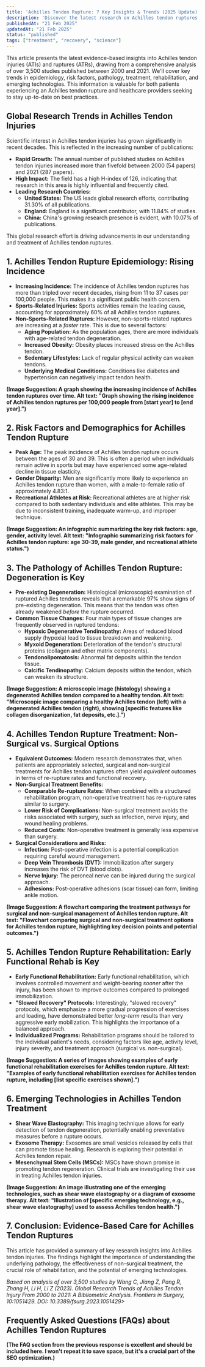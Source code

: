 ```yaml
---
title: 'Achilles Tendon Rupture: 7 Key Insights & Trends (2025 Update)'
description: 'Discover the latest research on Achilles tendon ruptures (ATRs), including incidence, risk factors, treatment options, rehabilitation, and emerging technologies. Evidence-based insights for patients and healthcare professionals.'
publishedAt: "21 Feb 2025"
updatedAt: "21 Feb 2025"
status: "published"
tags: ["treatment", "recovery", "science"]
---
```


This article presents the latest evidence-based insights into Achilles tendon injuries (ATIs) and ruptures (ATRs), drawing from a comprehensive analysis of over 3,500 studies published between 2000 and 2021.  We'll cover key trends in epidemiology, risk factors, pathology, treatment, rehabilitation, and emerging technologies.  This information is valuable for both patients experiencing an Achilles tendon rupture and healthcare providers seeking to stay up-to-date on best practices.

## Global Research Trends in Achilles Tendon Injuries

Scientific interest in Achilles tendon injuries has grown significantly in recent decades.  This is reflected in the increasing number of publications:

* **Rapid Growth:**  The annual number of published studies on Achilles tendon injuries increased more than fivefold between 2000 (54 papers) and 2021 (287 papers).
* **High Impact:**  The field has a high H-index of 126, indicating that research in this area is highly influential and frequently cited.
* **Leading Research Countries:**
  * **United States:**  The US leads global research efforts, contributing 31.30% of all publications.
  * **England:** England is a significant contributor, with 11.84% of studies.
  * **China:** China's growing research presence is evident, with 10.07% of publications.

This global research effort is driving advancements in our understanding and treatment of Achilles tendon ruptures.

## 1.  Achilles Tendon Rupture Epidemiology: Rising Incidence

* **Increasing Incidence:**  The incidence of Achilles tendon ruptures has more than tripled over recent decades, rising from 11 to 37 cases per 100,000 people. This makes it a significant public health concern.
* **Sports-Related Injuries:**  Sports activities remain the leading cause, accounting for approximately 60% of all Achilles tendon ruptures.
* **Non-Sports-Related Ruptures:**  However, non-sports-related ruptures are increasing at a *faster* rate.  This is due to several factors:
  * **Aging Population:**  As the population ages, there are more individuals with age-related tendon degeneration.
  * **Increased Obesity:**  Obesity places increased stress on the Achilles tendon.
  * **Sedentary Lifestyles:**  Lack of regular physical activity can weaken tendons.
  * **Underlying Medical Conditions:**  Conditions like diabetes and hypertension can negatively impact tendon health.

**(Image Suggestion:  A graph showing the increasing incidence of Achilles tendon ruptures over time.  Alt text: "Graph showing the rising incidence of Achilles tendon ruptures per 100,000 people from [start year] to [end year].")**

## 2.  Risk Factors and Demographics for Achilles Tendon Rupture

* **Peak Age:**  The peak incidence of Achilles tendon rupture occurs between the ages of 30 and 39.  This is often a period when individuals remain active in sports but may have experienced some age-related decline in tissue elasticity.
* **Gender Disparity:**  Men are significantly more likely to experience an Achilles tendon rupture than women, with a male-to-female ratio of approximately 4.83:1.
* **Recreational Athletes at Risk:**  Recreational athletes are at higher risk compared to both sedentary individuals and elite athletes.  This may be due to inconsistent training, inadequate warm-up, and improper technique.

**(Image Suggestion:  An infographic summarizing the key risk factors: age, gender, activity level. Alt text: "Infographic summarizing risk factors for Achilles tendon rupture: age 30-39, male gender, and recreational athlete status.")**

## 3.  The Pathology of Achilles Tendon Rupture: Degeneration is Key

* **Pre-existing Degeneration:**  Histological (microscopic) examination of ruptured Achilles tendons reveals that a remarkable 97% show signs of pre-existing degeneration. This means that the tendon was often already weakened *before* the rupture occurred.
* **Common Tissue Changes:**  Four main types of tissue changes are frequently observed in ruptured tendons:
  * **Hypoxic Degenerative Tendinopathy:** Areas of reduced blood supply (hypoxia) lead to tissue breakdown and weakening.
  * **Myxoid Degeneration:** Deterioration of the tendon's structural proteins (collagen and other matrix components).
  * **Tendonolipomatosis:**  Abnormal fat deposits within the tendon tissue.
  * **Calcific Tendinopathy:**  Calcium deposits within the tendon, which can weaken its structure.

**(Image Suggestion:  A microscopic image (histology) showing a degenerated Achilles tendon compared to a healthy tendon. Alt text: "Microscopic image comparing a healthy Achilles tendon (left) with a degenerated Achilles tendon (right), showing [specific features like collagen disorganization, fat deposits, etc.].")**

## 4.  Achilles Tendon Rupture Treatment: Non-Surgical vs. Surgical Options

* **Equivalent Outcomes:** Modern research demonstrates that, when patients are appropriately selected, surgical and non-surgical treatments for Achilles tendon ruptures often yield *equivalent* outcomes in terms of re-rupture rates and functional recovery.
* **Non-Surgical Treatment Benefits:**
  * **Comparable Re-rupture Rates:** When combined with a structured rehabilitation program, non-operative treatment has re-rupture rates similar to surgery.
  * **Lower Risk of Complications:**  Non-surgical treatment avoids the risks associated with surgery, such as infection, nerve injury, and wound healing problems.
  * **Reduced Costs:**  Non-operative treatment is generally less expensive than surgery.
* **Surgical Considerations and Risks:**
  * **Infection:** Post-operative infection is a potential complication requiring careful wound management.
  * **Deep Vein Thrombosis (DVT):**  Immobilization after surgery increases the risk of DVT (blood clots).
  * **Nerve Injury:**  The peroneal nerve can be injured during the surgical approach.
  * **Adhesions:**  Post-operative adhesions (scar tissue) can form, limiting ankle motion.

**(Image Suggestion: A flowchart comparing the treatment pathways for surgical and non-surgical management of Achilles tendon rupture. Alt text: "Flowchart comparing surgical and non-surgical treatment options for Achilles tendon rupture, highlighting key decision points and potential outcomes.")**

## 5.  Achilles Tendon Rupture Rehabilitation: Early Functional Rehab is Key

* **Early Functional Rehabilitation:**  Early functional rehabilitation, which involves controlled movement and weight-bearing *sooner* after the injury, has been shown to improve outcomes compared to prolonged immobilization.
* **"Slowed Recovery" Protocols:**  Interestingly, "slowed recovery" protocols, which emphasize a more gradual progression of exercises and loading, have demonstrated better *long-term* results than very aggressive early mobilization.  This highlights the importance of a balanced approach.
* **Individualized Programs:**  Rehabilitation programs should be tailored to the individual patient's needs, considering factors like age, activity level, injury severity, and treatment approach (surgical vs. non-surgical).

**(Image Suggestion:  A series of images showing examples of early functional rehabilitation exercises for Achilles tendon rupture. Alt text: "Examples of early functional rehabilitation exercises for Achilles tendon rupture, including [list specific exercises shown].")**

## 6.  Emerging Technologies in Achilles Tendon Treatment

* **Shear Wave Elastography:** This imaging technique allows for early detection of tendon degeneration, potentially enabling preventative measures before a rupture occurs.
* **Exosome Therapy:**  Exosomes are small vesicles released by cells that can promote tissue healing.  Research is exploring their potential in Achilles tendon repair.
* **Mesenchymal Stem Cells (MSCs):**  MSCs have shown promise in promoting tendon regeneration.  Clinical trials are investigating their use in treating Achilles tendon injuries.

**(Image Suggestion:  An image illustrating one of the emerging technologies, such as shear wave elastography or a diagram of exosome therapy. Alt text: "Illustration of [specific emerging technology, e.g., shear wave elastography] used to assess Achilles tendon health.")**

## 7. Conclusion: Evidence-Based Care for Achilles Tendon Ruptures

This article has provided a summary of key research insights into Achilles tendon injuries. The findings highlight the importance of understanding the underlying pathology, the effectiveness of non-surgical treatment, the crucial role of rehabilitation, and the potential of emerging technologies.

*Based on analysis of over 3,500 studies by Wang C, Jiang Z, Pang R, Zhang H, Li H, Li Z (2023). Global Research Trends of Achilles Tendon Injury From 2000 to 2021: A Bibliometric Analysis. Frontiers in Surgery, 10:1051429. DOI: 10.3389/fsurg.2023.1051429>*

## Frequently Asked Questions (FAQs) about Achilles Tendon Ruptures

**(The FAQ section from the previous response is excellent and should be included here. I won't repeat it to save space, but it's a crucial part of the SEO optimization.)**
